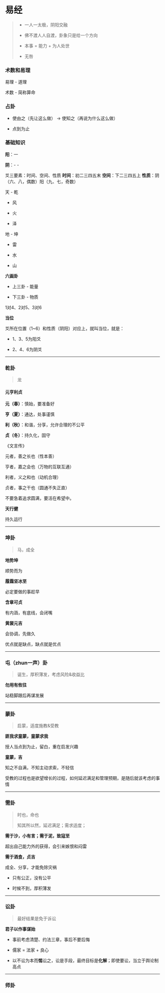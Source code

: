 # 易经

> - 一人一太极，阴阳交融
> 
> - 佛不渡人人自渡，卦象只是给一个方向
> 
> - 本事 = 能力 + 为人处世
> 
> - 无咎

### 术数和易理

易理 - 道理

术数 - 简称算命

### 占卦

- 使由之（先让这么做） -> 使知之（再说为什么这么做）

- 点到为止

### 基础知识

**阳**：一

**阴**：- -

爻三要素：时间、空间、性质
**时间**：初二三四五末
**空间**：下二三四五上
**性质**：阴（六、八，偶数）阳（九、七，奇数）

天 - 乾

- 风

- 火

- 泽

地 - 坤

- 雷

- 水

- 山

**六画卦**

- 上三卦 - 能量

- 下三卦 - 物质

1对4、2对5、3对6

**当位**

爻所在位置（1~6）和性质（阴阳）对应上，就叫当位，就是：

- 1、3、5为阳爻

- 2、4、6为阴爻

---

### 

### 乾卦

> 龙

#### 元亨利贞

**元（春）**：慎始，要准备好

**亨（夏）**：通达，处事谨慎

**利（秋）**：和谐，分享，允许合理的不公平

**贞（冬）**：持久化，固守

《文言传》

元者，善之长也（性本善）

亨者，嘉之会也（万物的互联互通）

利者，义之和也（动机合理）

贞者，事之干也（圆通不失正直）

不要急着追求圆满，要活在希望中。

**天行健**

持久运行

---

### 坤卦

> 马，成全

**地势坤**

顺势而为

**履霜坚冰至**

必定要做的事趁早

**含章可贞**

有内涵，有底线，会闭嘴

**黄裳元吉**

会协调，先做久

优点就是缺点，缺点就是优点

---

### 屯（zhun一声）卦

> 诞生，厚积薄发，考虑风险&收益比

**勿用有攸往**

站稳脚跟后再谋发展

---

### 蒙卦

> 启蒙，适度施教&受教

**匪我求童蒙，童蒙求我**

授人当点到为止，留白，重在启发兴趣

**童蒙，吉**

知之不自满，不知主动求索，不轻信

受教的过程也是欲望增长的过程，如何延迟满足和管理预期，是随后就该考虑的事情

---

### 需卦

> 时也，命也
> 
> 知其所以然，延迟满足；需求适度；

**需于沙，小有言；需于泥，致寇至**

超出自己能力外的获得，会引来嫉恨和闷雷

**需于酒食，贞吉**

成全、分享，才能免除灾祸



- 只有公正，没有公平

- 时候不到，厚积薄发



---

### 讼卦

> 最好结果是免于诉讼



**君子以作事谋始**

- 事前考虑清楚、约法三章，事后不要后悔

- 儒家 = 法家 + 良心

- 以不讼为本而**惕**讼之，讼是手段，最终目标是**化解**；即使要讼，当立于舆论制高点



---



### 师卦


